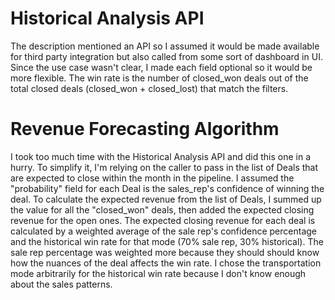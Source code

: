 # Historical Analysis API
The description mentioned an API so I assumed it would be made available for third party integration but also called from some sort of dashboard in UI. Since the use case wasn't clear, I made each field optional so it would be more flexible. The win rate is the number of closed_won deals out of the total closed deals (closed_won + closed_lost) that match the filters.

# Revenue Forecasting Algorithm
I took too much time with the Historical Analysis API and did this one in a hurry. To simplify it, I'm relying on the caller to pass in the list of Deals that are expected to close within the month in the pipeline. I assumed the "probability" field for each Deal is the sales_rep's confidence of winning the deal. 
To calculate the expected revenue from the list of Deals, I summed up the value for all the "closed_won" deals, then added the expected closing revenue for the open ones. The expected closing revenue for each deal is calculated by a weighted average of the sale rep's confidence percentage and the historical win rate for that mode (70% sale rep, 30% historical). The sale rep percentage was weighted more because they should should know how the nuances of the deal affects the win rate. I chose the transportation mode arbitrarily for the historical win rate because I don't know enough about the sales patterns.
